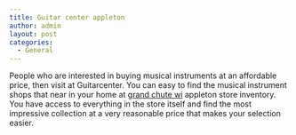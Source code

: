 ```yaml
---
title: Guitar center appleton
author: admin
layout: post
categories:
  - General
---
```

People who are interested in buying musical instruments at an affordable price, then visit at Guitarcenter. You can easy to find the musical instrument shops that near in your home at <a href="http://stores.guitarcenter.com/appleton">grand chute wi</a> appleton store inventory. You have access to everything in the store 
itself and find the most impressive collection at a very reasonable price that makes your selection easier.
